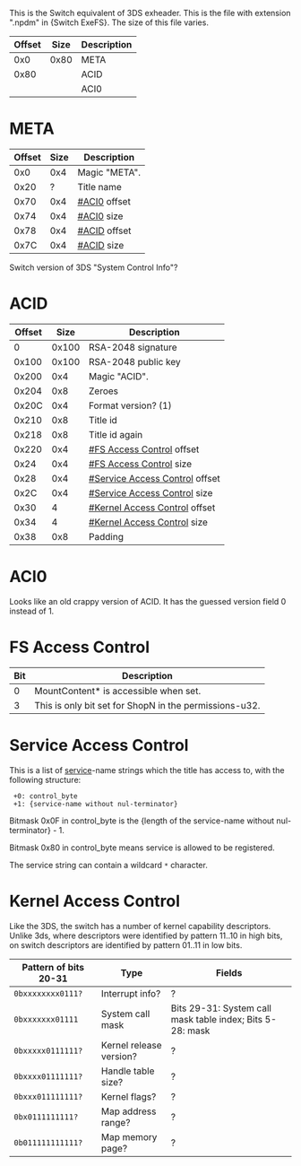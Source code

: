 This is the Switch equivalent of 3DS exheader. This is the file with
extension ".npdm" in {Switch ExeFS}. The size of this file varies.

| Offset     | Size       | Description |
| ---------- | ---------- | ----------- |
| 0x0        | 0x80       | META        |
| 0x80       | <Varies>   | ACID        |
| <See META> | <See META> | ACI0        |

# META

| Offset | Size | Description                       |
| ------ | ---- | --------------------------------- |
| 0x0    | 0x4  | Magic "META".                     |
| 0x20   | ?    | Title name                        |
| 0x70   | 0x4  | [\#ACI0](#ACI0 "wikilink") offset |
| 0x74   | 0x4  | [\#ACI0](#ACI0 "wikilink") size   |
| 0x78   | 0x4  | [\#ACID](#ACID "wikilink") offset |
| 0x7C   | 0x4  | [\#ACID](#ACID "wikilink") size   |

Switch version of 3DS "System Control
Info"?

# ACID

| Offset | Size  | Description                                                           |
| ------ | ----- | --------------------------------------------------------------------- |
| 0      | 0x100 | RSA-2048 signature                                                    |
| 0x100  | 0x100 | RSA-2048 public key                                                   |
| 0x200  | 0x4   | Magic "ACID".                                                         |
| 0x204  | 0x8   | Zeroes                                                                |
| 0x20C  | 0x4   | Format version? (1)                                                   |
| 0x210  | 0x8   | Title id                                                              |
| 0x218  | 0x8   | Title id again                                                        |
| 0x220  | 0x4   | [\#FS Access Control](#FS_Access_Control "wikilink") offset           |
| 0x24   | 0x4   | [\#FS Access Control](#FS_Access_Control "wikilink") size             |
| 0x28   | 0x4   | [\#Service Access Control](#Service_Access_Control "wikilink") offset |
| 0x2C   | 0x4   | [\#Service Access Control](#Service_Access_Control "wikilink") size   |
| 0x30   | 4     | [\#Kernel Access Control](#Kernel_Access_Control "wikilink") offset   |
| 0x34   | 4     | [\#Kernel Access Control](#Kernel_Access_Control "wikilink") size     |
| 0x38   | 0x8   | Padding                                                               |

# ACI0

Looks like an old crappy version of ACID. It has the guessed version
field 0 instead of 1.

# FS Access Control

| Bit | Description                                            |
| --- | ------------------------------------------------------ |
| 0   | MountContent\* is accessible when set.                 |
| 3   | This is only bit set for ShopN in the permissions-u32. |

# Service Access Control

This is a list of [service](Services%20API.md "wikilink")-name strings
which the title has access to, with the following structure:

` +0: control_byte`  
` +1: {service-name without nul-terminator}`

Bitmask 0x0F in control\_byte is the {length of the service-name without
nul-terminator} - 1.

Bitmask 0x80 in control\_byte means service is allowed to be registered.

The service string can contain a wildcard `*` character.

# Kernel Access Control

Like the 3DS, the switch has a number of kernel capability descriptors.
Unlike 3ds, where descriptors were identified by pattern 11..10 in high
bits, on switch descriptors are identified by pattern 01..11 in low
bits.

| Pattern of bits 20-31 | Type                    | Fields                                                    |
| --------------------- | ----------------------- | --------------------------------------------------------- |
| `0bxxxxxxxx0111?`     | Interrupt info?         | ?                                                         |
| `0bxxxxxxx01111`      | System call mask        | Bits 29-31: System call mask table index; Bits 5-28: mask |
| `0bxxxxx0111111?`     | Kernel release version? | ?                                                         |
| `0bxxxx01111111?`     | Handle table size?      | ?                                                         |
| `0bxxx011111111?`     | Kernel flags?           | ?                                                         |
| `0bx0111111111?`      | Map address range?      | ?                                                         |
| `0b011111111111?`     | Map memory page?        | ?                                                         |
